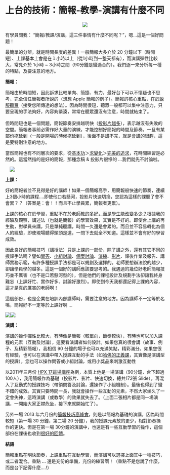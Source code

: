 # 上台的技術：簡報-教學-演講有什麼不同 

<div style="clear: both; text-align: center;"><a href="http://4.bp.blogspot.com/-nmb9DjWdPM4/VhXHmYYCyGI/AAAAAAAAOd8/UXzoxScr_yA/s1600/image_thumb.png" style="margin-left: 1em; margin-right: 1em;"><img border="0" src="http://4.bp.blogspot.com/-nmb9DjWdPM4/VhXHmYYCyGI/AAAAAAAAOd8/UXzoxScr_yA/s1600/image_thumb.png"/></a></div>
<p>有學員問我： “簡報/教課/演講，這三件事情有什麼不同呢？”，嗯…這是一個好問題！</p>
<p>最簡單的分辨，就是時間長度的差異！一般簡報大多介於 20 分鐘以下（時間短）、上課基本上會是在１小時以上（從1小時到一整天都有），而演講彈性比較大，常見介於 1小時 ~ 3小時之間（90分鐘是蠻適合的）。我們逐一來分析每一種的特點，及要注意的地方。</p>
<p><b>簡報：</b></p>
<p>簡報由於時間短，因此訴求比較單向、簡捷、有力，最好台下可以不懷疑也不思考，完全信任簡報者所說的（想想 Apple 簡報的例子）。簡報的核心重點，在於<a href="http://www.afu.tw/index.php/2010-07-11-04-36-26/301-2013-10-14-04-19-38">說服聽眾</a>（接受您所傳達的想法）。因為時間很短，聽眾一般都可以集中注意力，只要呈現的手法夠好，內容夠緊湊，常常在聽眾還沒有注意，時間就結束了。<br/><a name="more"></a><br/>但時間短也是一個問題，簡報節奏安排越明快（<a href="http://www.afu.tw/index.php/2010-07-11-04-36-26/263-2012-07-04-15-59-57">投影片越多</a>），表示越沒有失敗的空間。簡報者事前必需作好大量的演練，才能控制好簡報的時間及節奏。一旦有某部份拖延到（一般是開場的時候拖延到），後面不是講不完，就是會講的很趕，這是要特別注意的地方。</p>
<p>當然簡報也有不同層次的要求，從<a href="http://www.afu.tw/index.php/2010-07-11-04-36-26/290-2013-09-17-14-42-08">基本功</a>＞<a href="http://www.afu.tw/index.php/2010-07-11-04-36-26/291-2013-09-17-14-58-45">求變化</a>＞<a href="http://www.afu.tw/index.php/2010-07-11-04-36-26/292-2013-09-17-17-05-50">完美的追求</a>，花時間練習是必然的。這當然指的是好的簡報，那種念稿 &amp; 投影片很慘的 …我們就先不討論啦。</p>
<p><a href="http://1.bp.blogspot.com/-hLqDOVqhAqM/VhXHl5R6rnI/AAAAAAAAOd0/nw_Ghx_sjd0/s1600/image_thumb_3.png" style="margin-left: 1em; margin-right: 1em; text-align: center;"><img border="0" src="http://1.bp.blogspot.com/-hLqDOVqhAqM/VhXHl5R6rnI/AAAAAAAAOd0/nw_Ghx_sjd0/s1600/image_thumb_3.png"/></a></p>
<p><b>上課：</b></p>
<p>好的簡報者並不見得是好的講師！如果一個簡報高手，用簡報般快速的節奏，連續上3個小時的課程….即使他口若懸河，投影片快速切換，您認為這樣的課聽了會不會累？？（答案是：會！！而且不止學員累，簡報者更累）。</p>
<p>上課的核心在於學習，重點不在於<a href="http://www.afu.tw/index.php/2010-07-11-04-37-21/268-2012-11-16-10-23-19">老師教的多好，而是學生能改變多少？</a>根據我的經驗及觀察，講述法（也就是簡報）的學習效果，其實是不好的。即使台上講的再生動，對學員來講，只是單純聽講，時間一久還是會累的。而且並不容易轉化為個人的經驗，即使現場聽得頭頭是道，一問下去就全不知道。這樣並不會有好的學習成效。</p>
<p>因此良好的簡報技巧（講授法）只是上課的一部份，除了講之外，還有其它不同的授課手法嗎？譬如<a href="http://www.afu.tw/index.php/2010-07-11-04-37-21/297-2013-10-11-02-20-42">問答</a>、<a href="http://www.afu.tw/index.php/2010-07-11-04-37-21/287-2013-09-12-15-21-01">小組討論</a>、<a href="http://www.afu.tw/index.php/2010-07-11-04-36-26/35--">個案討論</a>、<a href="http://www.afu.tw/index.php/2010-07-11-04-37-21/289--pesos">演練</a>、<a href="http://www.afu.tw/index.php/2010-07-11-04-36-26/288-2013-09-13-14-00-22">影片</a>、課後作業及報告、講師實務示範，有許多種授課手法都是可以規劃及選擇的。老師要想辦法說的越少，卻讓學員學的越多。這是一個好的講師應該要思考的。我遇過的幾位好老師簡報技巧並不厲害（也不是口若懸河型的），但是他們的課程設計及規劃手法卻讓我終身難忘（上課好忙、實作好多、討論好激烈）。即使到今天我都還記得上課的內容，這才是真的厲害的老師啊！</p>
<p>這個部份，也是企業在培訓內部講師時，需要注意的地方。因為講師不一定等於名嘴，簡報好不一定等於上課好啊 …</p>
<p><img border="0" src="http://3.bp.blogspot.com/-H6VCv-R6Y_c/VhXHlOxsqLI/AAAAAAAAOds/SEp71Zjt8ME/s1600/image_thumb_4.png"/><img border="0" src="http://1.bp.blogspot.com/-KEKex35RZ5A/VhXHmf7I3JI/AAAAAAAAOd4/V4CGov0jaaQ/s1600/image_thumb_5.png"/></p>
<p><b>演講：</b></p>
<p>演講的操作彈性比較大，有時像是簡報（較單向，節奏較快），有時也可以加入課程的元素（互動及討論），這要看演講者如何設計。如果您真的很會講（故事、例子、及精彩簡報），我相信 90 分鐘的場子也可以充滿笑點，精彩滿分。如果您很有經驗，也可以在演講中帶入授課互動的手法（如<a href="http://www.afu.tw/index.php/2010-07-11-04-37-21/228-2011-03-03-02-53-07">哈佛的正義課</a>，其實像是演講型的授課），您也可以操作問答或小組討論，或用小獎品來刺激互動性</p>
<p>以2011年三月份 <a href="http://www.afu.tw/index.php/2010-07-11-04-36-26/229-hpx-17-">HPX 17這場講座</a>為例，本質上他是一場演講（90分鐘，台下超過100人），我用簡報作為基礎（投影片、影片、快速切換，總共172張 Slide），再混入了互動式的授課技巧（帶領問答及討論，還操作了小組機制）。最後也得到了蠻不錯的成效。其實只要時間一長，我就會操作一些互動的元素，不然大家坐久了一定會失神，這時演講（或教學）的效果就失去了。（上面二張相片都是同一場演講，一開始大家正襟危坐，接下來就開始忙了）。</p>
<p>另外一場 2013 年六月份的<a href="http://www.afu.tw/index.php/2010-07-11-04-36-26/279-2013-06-17-16-39-22">簡報技巧高峰會</a>，則是以簡報為基礎的演講，因為時間較短（第一場 30 分鐘，第二場 20 分鐘），我的授課元素放的更少，相對節奏操作的更快。但是在第一場 30分鐘的演講中，也還是有一些互動學習的操作，這個部份在課後也收到<a href="http://www.afu.tw/index.php/2010-07-11-04-36-26/281-2013-07-01-06-37-56">很好的回饋</a>。</p>
<p><b>結語</b></p>
<p>簡報重點在明快節奏，上課重點在互動學習，而演講可以選擇上面其中一種技巧，或二者混合。重點 … 還是充份的準備，充份的練習啊！（重點不是您說了什麼，而是台下記得什麼….!）</p>